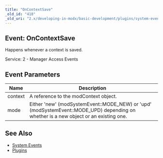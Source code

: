 ```yaml
---
title: "OnContextSave"
_old_id: "418"
_old_uri: "2.x/developing-in-modx/basic-development/plugins/system-events/oncontextsave"
---
```


## Event: OnContextSave

Happens whenever a context is saved.

Service: 2 - Manager Access Events

## Event Parameters

| Name | Description |
|------|-------------|
| context | A reference to the modContext object. |
| mode | Either 'new' (modSystemEvent::MODE\_NEW) or 'upd' (modSystemEvent::MODE\_UPD) depending on whether is a new object or an existing one. |
## See Also

- [System Events](developing-in-modx/basic-development/plugins/system-events "System Events")
- [Plugins](developing-in-modx/basic-development/plugins "Plugins")